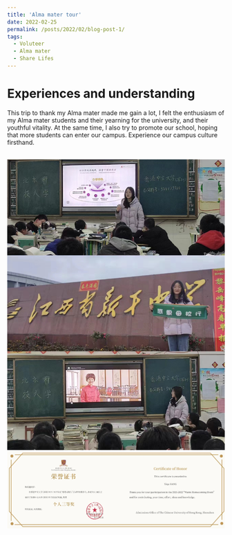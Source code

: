 ```yaml
---
title: 'Alma mater tour'
date: 2022-02-25
permalink: /posts/2022/02/blog-post-1/
tags:
  - Voluteer
  - Alma mater
  - Share Lifes
---
```


Experiences and understanding
======
This trip to thank my Alma mater made me gain a lot, I felt the enthusiasm of my Alma mater students and their yearning for the university, and their youthful vitality. At the same time, I also try to promote our school, hoping that more students can enter our campus. Experience our campus culture firsthand.

<br/><img src='/images/感恩母校行.jpg'> 
<br/><img src='/images/感恩母校行award.jpg'> 